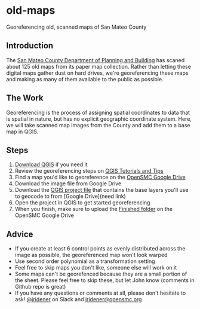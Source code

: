 # old-maps
Georeferencing old, scanned maps of San Mateo County

## Introduction
The [San Mateo County Department of Planning and Building](http://planning.smcgov.org/) has scaned about 125 old maps from its paper map collection. Rather than letting these digital maps gather dust on hard drives, we're georeferencing these maps and making as many of them available to the public as possible.

## The Work
Georeferencing is the process of assigning spatial coordinates to data that is spatial in nature, but has no explicit geographic coordinate system. Here, we will take scanned map images from the County and add them to a base map in QGIS.

## Steps
1. [Download QGIS](http://www.qgis.org/en/site/forusers/download.html) if you need it
1. Review the georeferencing steps on [QGIS Tutorials and Tips](http://www.qgistutorials.com/en/docs/georeferencing_basics.html)
1. Find a map you'd like to georeference on the [OpenSMC Google Drive](https://drive.google.com/open?id=0B4abucxuAKOWSlVvaE5JWjFkdE0)
1. Download the image file from Google Drive
1. Download the [QGIS project file](https://github.com/opensmc/old-maps/blob/master/old_maps_qgis_project.zip) that contains the base layers you'll use to geocode to from [Google Drive](need link)
1. Open the project in QGIS to get started georeferencing
1. When you finish, make sure to upload the [Finished folder](https://drive.google.com/drive/folders/0B4abucxuAKOWc0ktZWg4TkNRWHM?usp=sharing) on the OpenSMC Google Drive

## Advice
* If you create at least 6 control points as evenly distributed across the image as possible, the georeferenced map won't look warped
* Use second order polynomial as a transformation setting
* Feel free to skip maps you don't like, someone else will work on it
* Some maps can't be georefenced because they are a small portion of the sheet. Please feel free to skip these, but let John know (comments in Github repo is great)
* If you have any questions or comments at all, please don't hesitate to ask! [@jridener](https://opensmc.slack.com/) on Slack and jridener@opensmc.org
